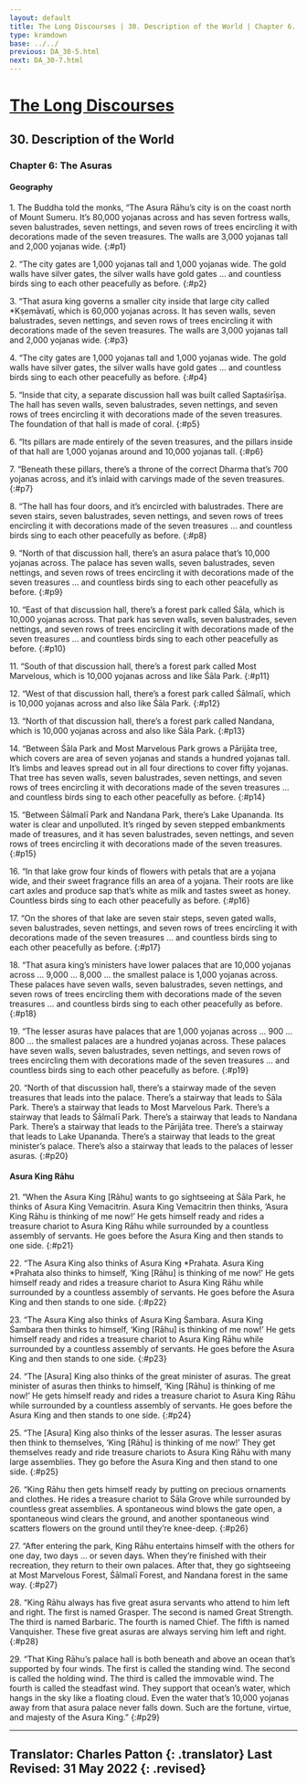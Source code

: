 ```yaml
---
layout: default
title: The Long Discourses | 30. Description of the World | Chapter 6. The Asuras
type: kramdown
base: ../../
previous: DA_30-5.html
next: DA_30-7.html
---
```

# [The Long Discourses](index.html)
## 30. Description of the World
### Chapter 6: The Asuras
#### Geography

1\. The Buddha told the monks, “The Asura Rāhu’s city is on the coast north of Mount Sumeru. It’s 80,000 yojanas across and has seven fortress walls, seven balustrades, seven nettings, and seven rows of trees encircling it with decorations made of the seven treasures. The walls are 3,000 yojanas tall and 2,000 yojanas wide.
{:#p1}

2\. “The city gates are 1,000 yojanas tall and 1,000 yojanas wide. The gold walls have silver gates, the silver walls have gold gates … and countless birds sing to each other peacefully as before.
{:#p2}

3\. “That asura king governs a smaller city inside that large city called \*Kṣemāvatī, which is 60,000 yojanas across. It has seven walls, seven balustrades, seven nettings, and seven rows of trees encircling it with decorations made of the seven treasures. The walls are 3,000 yojanas tall and 2,000 yojanas wide.
{:#p3}

4\. “The city gates are 1,000 yojanas tall and 1,000 yojanas wide. The gold walls have silver gates, the silver walls have gold gates … and countless birds sing to each other peacefully as before.
{:#p4}

5\. “Inside that city, a separate discussion hall was built called Saptaśirīṣa. The hall has seven walls, seven balustrades, seven nettings, and seven rows of trees encircling it with decorations made of the seven treasures. The foundation of that hall is made of coral.
{:#p5}

6\. “Its pillars are made entirely of the seven treasures, and the pillars inside of that hall are 1,000 yojanas around and 10,000 yojanas tall.
{:#p6}

7\. “Beneath these pillars, there’s a throne of the correct Dharma that’s 700 yojanas across, and it’s inlaid with carvings made of the seven treasures.
{:#p7}

8\. “The hall has four doors, and it’s encircled with balustrades. There are seven stairs, seven balustrades, seven nettings, and seven rows of trees encircling it with decorations made of the seven treasures … and countless birds sing to each other peacefully as before.
{:#p8}

9\. “North of that discussion hall, there’s an asura palace that’s 10,000 yojanas across. The palace has seven walls, seven balustrades, seven nettings, and seven rows of trees encircling it with decorations made of the seven treasures … and countless birds sing to each other peacefully as before.
{:#p9}

10\. “East of that discussion hall, there’s a forest park called Śāla, which is 10,000 yojanas across. That park has seven walls, seven balustrades, seven nettings, and seven rows of trees encircling it with decorations made of the seven treasures … and countless birds sing to each other peacefully as before.
{:#p10}

11\. “South of that discussion hall, there’s a forest park called Most Marvelous, which is 10,000 yojanas across and like Śāla Park.
{:#p11}

12\. “West of that discussion hall, there’s a forest park called Śālmalī, which is 10,000 yojanas across and also like Śāla Park.
{:#p12}

13\. “North of that discussion hall, there’s a forest park called Nandana, which is 10,000 yojanas across and also like Śāla Park.
{:#p13}

14\. “Between Śāla Park and Most Marvelous Park grows a Pārijāta tree, which covers are area of seven yojanas and stands a hundred yojanas tall. It’s limbs and leaves spread out in all four directions to cover fifty yojanas. That tree has seven walls, seven balustrades, seven nettings, and seven rows of trees encircling it with decorations made of the seven treasures … and countless birds sing to each other peacefully as before.
{:#p14}

15\. “Between Śālmalī Park and Nandana Park, there’s Lake Upananda. Its water is clear and unpolluted. It’s ringed by seven stepped embankments made of treasures, and it has seven balustrades, seven nettings, and seven rows of trees encircling it with decorations made of the seven treasures.
{:#p15}

16\. “In that lake grow four kinds of flowers with petals that are a yojana wide, and their sweet fragrance fills an area of a yojana. Their roots are like cart axles and produce sap that’s white as milk and tastes sweet as honey. Countless birds sing to each other peacefully as before.
{:#p16}

17\. “On the shores of that lake are seven stair steps, seven gated walls, seven balustrades, seven nettings, and seven rows of trees encircling it with decorations made of the seven treasures … and countless birds sing to each other peacefully as before.
{:#p17}

18\. “That asura king’s ministers have lower palaces that are 10,000 yojanas across … 9,000 … 8,000 … the smallest palace is 1,000 yojanas across. These palaces have seven walls, seven balustrades, seven nettings, and seven rows of trees encircling them with decorations made of the seven treasures … and countless birds sing to each other peacefully as before.
{:#p18}

19\. “The lesser asuras have palaces that are 1,000 yojanas across … 900 … 800 … the smallest palaces are a hundred yojanas across. These palaces have seven walls, seven balustrades, seven nettings, and seven rows of trees encircling them with decorations made of the seven treasures … and countless birds sing to each other peacefully as before.
{:#p19}

20\. “North of that discussion hall, there’s a stairway made of the seven treasures that leads into the palace. There’s a stairway that leads to Śāla Park. There’s a stairway that leads to Most Marvelous Park. There’s a stairway that leads to Śālmalī Park. There’s a stairway that leads to Nandana Park. There’s a stairway that leads to the Pārijāta tree. There’s a stairway that leads to Lake Upananda. There’s a stairway that leads to the great minister’s palace. There’s also a stairway that leads to the palaces of lesser asuras.
{:#p20}

#### Asura King Rāhu

21\. “When the Asura King [Rāhu] wants to go sightseeing at Śāla Park, he thinks of Asura King Vemacitrin. Asura King Vemacitrin then thinks, ‘Asura King Rāhu is thinking of me now!’ He gets himself ready and rides a treasure chariot to Asura King Rāhu while surrounded by a countless assembly of servants. He goes before the Asura King and then stands to one side.
{:#p21}

22\. “The Asura King also thinks of Asura King \*Prahata. Asura King \*Prahata also thinks to himself, ‘King [Rāhu] is thinking of me now!’ He gets himself ready and rides a treasure chariot to Asura King Rāhu while surrounded by a countless assembly of servants. He goes before the Asura King and then stands to one side.
{:#p22}

23\. “The Asura King also thinks of Asura King Śambara. Asura King Śambara then thinks to himself, ‘King [Rāhu] is thinking of me now!’ He gets himself ready and rides a treasure chariot to Asura King Rāhu while surrounded by a countless assembly of servants. He goes before the Asura King and then stands to one side.
{:#p23}

24\. “The [Asura] King also thinks of the great minister of asuras. The great minister of asuras then thinks to himself, ‘King [Rāhu] is thinking of me now!’ He gets himself ready and rides a treasure chariot to Asura King Rāhu while surrounded by a countless assembly of servants. He goes before the Asura King and then stands to one side.
{:#p24}

25\. “The [Asura] King also thinks of the lesser asuras. The lesser asuras then think to themselves, ‘King [Rāhu] is thinking of me now!’ They get themselves ready and ride treasure chariots to Asura King Rāhu with many large assemblies. They go before the Asura King and then stand to one side.
{:#p25}

26\. “King Rāhu then gets himself ready by putting on precious ornaments and clothes. He rides a treasure chariot to Śāla Grove while surrounded by countless great assemblies. A spontaneous wind blows the gate open, a spontaneous wind clears the ground, and another spontaneous wind scatters flowers on the ground until they’re knee-deep.
{:#p26}

27\. “After entering the park, King Rāhu entertains himself with the others for one day, two days … or seven days. When they’re finished with their recreation, they return to their own palaces. After that, they go sightseeing at Most Marvelous Forest, Śālmalī Forest, and Nandana forest in the same way.
{:#p27}

28\. “King Rāhu always has five great asura servants who attend to him left and right. The first is named Grasper. The second is named Great Strength. The third is named Barbaric. The fourth is named Chief. The fifth is named Vanquisher. These five great asuras are always serving him left and right.
{:#p28}

29\. “That King Rāhu’s palace hall is both beneath and above an ocean that’s supported by four winds. The first is called the standing wind. The second is called the holding wind. The third is called the immovable wind. The fourth is called the steadfast wind. They support that ocean’s water, which hangs in the sky like a floating cloud. Even the water that’s 10,000 yojanas away from that asura palace never falls down. Such are the fortune, virtue, and majesty of the Asura King.”
{:#p29}

---

Translator: Charles Patton
{: .translator}
Last Revised: 31 May 2022
{: .revised}
---